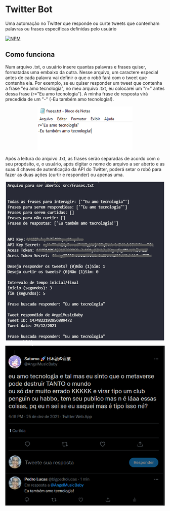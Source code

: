 # Twitter Bot
Uma automação no Twitter que responde ou curte tweets que contenham palavras ou frases específicas definidas pelo usuário

[![NPM](https://img.shields.io/apm/l/react?style=plastic)](https://github.com/bigpedrolucas/TwitterBot-Python/blob/master/LICENSE)

## Como funciona
Num arquivo .txt, o usuário insere quantas palavras e frases quiser, formatadas uma embaixo da outra. Nesse arquivo, um caractere especial antes de cada palavra vai definir o que o robô fará com o tweet que contenha ela. Por exemplo, se eu quiser responder um tweet que contenha a frase "eu amo tecnologia", no meu arquivo .txt, eu colocarei um "r=" antes dessa frase (r="Eu amo tecnologia"). A minha frase de resposta virá precedida de um "-" (-Eu também amo tecnologia!).

<p align="center">
    <img src="https://github.com/bigpedrolucas/TwitterBot-Python/blob/master/images/img1.png">
</p>

Após a leitura do arquivo .txt, as frases serão separadas de acordo com o seu propósito, e, o usuário, após digitar o nome do arquivo a ser aberto e as suas 4 chaves de autenticação da API do Twitter, poderá setar o robô para fazer as duas ações (curtir e responder) ou apenas uma.

<p align="center">
    <img src="https://github.com/bigpedrolucas/TwitterBot-Python/blob/master/images/img2.png">
</p>

<p align="center">
    <img src="https://github.com/bigpedrolucas/TwitterBot-Python/blob/master/images/img3.png">
</p>



